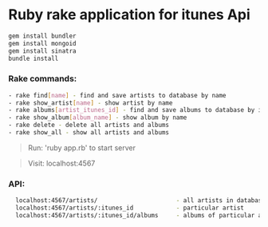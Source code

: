 # Ruby rake application for itunes Api

```sh
gem install bundler
gem install mongoid
gem install sinatra
bundle install
```
### Rake commands:
  ```sh
  - rake find[name] - find and save artists to database by name
  - rake show_artist[name] - show artist by name
  - rake albums[artist_itunes_id] - find and save albums to database by itunes_id
  - rake show_album[album_name] - show album by name
  - rake delete - delete all artists and albums
  - rake show_all - show all artists and albums
  ```

> Run: 'ruby app.rb' to start server

> Visit: localhost:4567

### API:
  ```sh 
    localhost:4567/artists/                      - all artists in database
    localhost:4567/artists/:itunes_id            - particular artist
    localhost:4567/artists/:itunes_id/albums     - albums of particular artist
